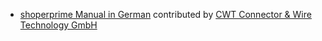 - [shoperprime Manual in German](http://shopersolutions.com/docs/user/manual/de/) contributed by [CWT Connector & Wire Technology GmbH](http://www.cwt-assembly.com/)
